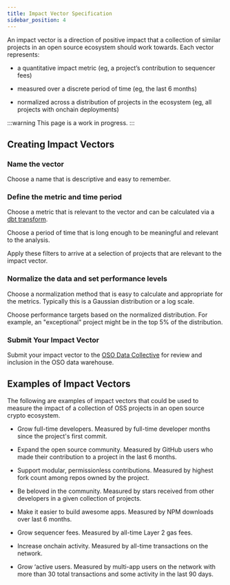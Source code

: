 ```yaml
---
title: Impact Vector Specification
sidebar_position: 4
---
```


An impact vector is a direction of positive impact that a collection of similar projects in an open source ecosystem should work towards. Each vector represents:

- a quantitative impact metric (eg, a project’s contribution to sequencer fees)

- measured over a discrete period of time (eg, the last 6 months)

- normalized across a distribution of projects in the ecosystem (eg, all projects with onchain deployments)

:::warning
This page is a work in progress.
:::

## Creating Impact Vectors

### Name the vector

Choose a name that is descriptive and easy to remember.

### Define the metric and time period

Choose a metric that is relevant to the vector and can be calculated via a [dbt transform](./metrics).

Choose a period of time that is long enough to be meaningful and relevant to the analysis.

Apply these filters to arrive at a selection of projects that are relevant to the impact vector.

### Normalize the data and set performance levels

Choose a normalization method that is easy to calculate and appropriate for the metrics. Typically this is a Gaussian distribution or a log scale.

Choose performance targets based on the normalized distribution. For example, an "exceptional" project might be in the top 5% of the distribution.

### Submit Your Impact Vector

Submit your impact vector to the [OSO Data Collective](https://www.opensource.observer/data-collective) for review and inclusion in the OSO data warehouse.

## Examples of Impact Vectors

The following are examples of impact vectors that could be used to measure the impact of a collection of OSS projects in an open source crypto ecosystem.

- Grow full-time developers. Measured by full-time developer months since the project's first commit.

- Expand the open source community. Measured by GitHub users who made their contribution to a project in the last 6 months.

- Support modular, permissionless contributions. Measured by highest fork count among repos owned by the project.

- Be beloved in the community. Measured by stars received from other developers in a given collection of projects.

- Make it easier to build awesome apps. Measured by NPM downloads over last 6 months.

- Grow sequencer fees. Measured by all-time Layer 2 gas fees.

- Increase onchain activity. Measured by all-time transactions on the network.

- Grow ‘active users. Measured by multi-app users on the network with more than 30 total transactions and some activity in the last 90 days.
